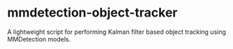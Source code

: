 # mmdetection-object-tracker
A lightweight script for performing Kalman filter based object tracking using MMDetection models.
